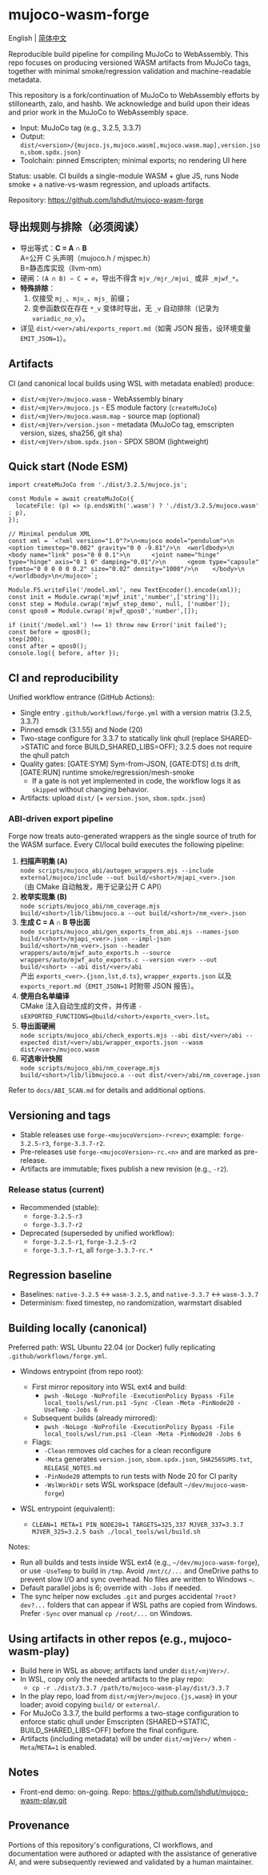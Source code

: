 # mujoco-wasm-forge

English | [简体中文](README.zh-CN.md)

Reproducible build pipeline for compiling MuJoCo to WebAssembly. This repo focuses on producing versioned WASM artifacts from MuJoCo tags, together with minimal smoke/regression validation and machine-readable metadata.

This repository is a fork/continuation of MuJoCo to WebAssembly efforts by stillonearth, zalo, and hashb. We acknowledge and build upon their ideas and prior work in the MuJoCo to WebAssembly space.

- Input: MuJoCo tag (e.g., 3.2.5, 3.3.7)
- Output: `dist/<version>/{mujoco.js,mujoco.wasm[,mujoco.wasm.map],version.json,sbom.spdx.json}`
- Toolchain: pinned Emscripten; minimal exports; no rendering UI here

Status: usable. CI builds a single-module WASM + glue JS, runs Node smoke + a native-vs-wasm regression, and uploads artifacts.

Repository: https://github.com/lshdlut/mujoco-wasm-forge

## 导出规则与排除（必须阅读）

- 导出等式：**C = A ∩ B**  
  A=公开 C 头声明（mujoco.h / mjspec.h）  
  B=静态库实现（llvm-nm）
- 硬闸：`(A ∩ B) − C = ∅`，导出不得含 `mjv_/mjr_/mjui_` 或非 `_mjwf_*`。
- **特殊排除**：
  1) 仅接受 `mj_`、`mju_`、`mjs_` 前缀；  
  2) 变参函数仅在存在 `*_v` 变体时导出，无 `_v` 自动排除（记录为 `variadic_no_v`）。
- 详见 `dist/<ver>/abi/exports_report.md`（如需 JSON 报告，设环境变量 `EMIT_JSON=1`）。

## Artifacts

CI (and canonical local builds using WSL with metadata enabled) produce:

- `dist/<mjVer>/mujoco.wasm` - WebAssembly binary
- `dist/<mjVer>/mujoco.js` - ES module factory (`createMuJoCo`)
- `dist/<mjVer>/mujoco.wasm.map` - source map (optional)
- `dist/<mjVer>/version.json` - metadata (MuJoCo tag, emscripten version, sizes, sha256, git sha)
- `dist/<mjVer>/sbom.spdx.json` - SPDX SBOM (lightweight)

## Quick start (Node ESM)

```
import createMuJoCo from './dist/3.2.5/mujoco.js';

const Module = await createMuJoCo({
  locateFile: (p) => (p.endsWith('.wasm') ? './dist/3.2.5/mujoco.wasm' : p),
});

// Minimal pendulum XML
const xml = `<?xml version="1.0"?>\n<mujoco model="pendulum">\n  <option timestep="0.002" gravity="0 0 -9.81"/>\n  <worldbody>\n    <body name="link" pos="0 0 0.1">\n      <joint name="hinge" type="hinge" axis="0 1 0" damping="0.01"/>\n      <geom type="capsule" fromto="0 0 0 0 0 0.2" size="0.02" density="1000"/>\n    </body>\n  </worldbody>\n</mujoco>`;

Module.FS.writeFile('/model.xml', new TextEncoder().encode(xml));
const init = Module.cwrap('mjwf_init','number',['string']);
const step = Module.cwrap('mjwf_step_demo', null, ['number']);
const qpos0 = Module.cwrap('mjwf_qpos0','number',[]);

if (init('/model.xml') !== 1) throw new Error('init failed');
const before = qpos0();
step(200);
const after = qpos0();
console.log({ before, after });
```

## CI and reproducibility

Unified workflow entrance (GitHub Actions):

- Single entry `.github/workflows/forge.yml` with a version matrix (3.2.5, 3.3.7)
- Pinned emsdk (3.1.55) and Node (20)
- Two-stage configure for 3.3.7 to statically link qhull (replace SHARED->STATIC and force BUILD_SHARED_LIBS=OFF); 3.2.5 does not require the qhull patch
- Quality gates: [GATE:SYM] Sym-from-JSON, [GATE:DTS] d.ts drift, [GATE:RUN] runtime smoke/regression/mesh-smoke
  - If a gate is not yet implemented in code, the workflow logs it as `skipped` without changing behavior.
- Artifacts: upload `dist/` (+ `version.json`, `sbom.spdx.json`)

### ABI-driven export pipeline

Forge now treats auto-generated wrappers as the single source of truth for the WASM surface. Every CI/local build executes the following pipeline:

1. **扫描声明集 (A)**  
   `node scripts/mujoco_abi/autogen_wrappers.mjs --include external/mujoco/include --out build/<short>/mjapi_<ver>.json`  
   （由 CMake 自动触发，用于记录公开 C API）
2. **枚举实现集 (B)**  
   `node scripts/mujoco_abi/nm_coverage.mjs build/<short>/lib/libmujoco.a --out build/<short>/nm_<ver>.json`
3. **生成 C = A ∩ B 导出面**  
   `node scripts/mujoco_abi/gen_exports_from_abi.mjs --names-json build/<short>/mjapi_<ver>.json --impl-json build/<short>/nm_<ver>.json --header wrappers/auto/mjwf_auto_exports.h --source wrappers/auto/mjwf_auto_exports.c --version <ver> --out build/<short> --abi dist/<ver>/abi`  
   产出 `exports_<ver>.{json,lst,d.ts}`, `wrapper_exports.json` 以及 `exports_report.md`（`EMIT_JSON=1` 时附带 JSON 报告）。
4. **使用白名单编译**  
   CMake 注入自动生成的文件，并传递 `-sEXPORTED_FUNCTIONS=@build/<short>/exports_<ver>.lst`。
5. **导出面硬闸**  
   `node scripts/mujoco_abi/check_exports.mjs --abi dist/<ver>/abi --expected dist/<ver>/abi/wrapper_exports.json --wasm dist/<ver>/mujoco.wasm`
6. **可选审计快照**  
   `node scripts/mujoco_abi/nm_coverage.mjs build/<short>/lib/libmujoco.a --out dist/<ver>/abi/nm_coverage.json`

Refer to `docs/ABI_SCAN.md` for details and additional options.

## Versioning and tags

- Stable releases use `forge-<mujocoVersion>-r<rev>`; example: `forge-3.2.5-r3`, `forge-3.3.7-r2`.
- Pre-releases use `forge-<mujocoVersion>-rc.<n>` and are marked as pre-release.
- Artifacts are immutable; fixes publish a new revision (e.g., `-r2`).

### Release status (current)
- Recommended (stable):
  - `forge-3.2.5-r3`
  - `forge-3.3.7-r2`
- Deprecated (superseded by unified workflow):
  - `forge-3.2.5-r1`, `forge-3.2.5-r2`
  - `forge-3.3.7-r1`, all `forge-3.3.7-rc.*`

## Regression baseline

- Baselines: `native-3.2.5` <-> `wasm-3.2.5`, and `native-3.3.7` <-> `wasm-3.3.7`
- Determinism: fixed timestep, no randomization, warmstart disabled

## Building locally (canonical)

Preferred path: WSL Ubuntu 22.04 (or Docker) fully replicating `.github/workflows/forge.yml`.

- Windows entrypoint (from repo root):
  - First mirror repository into WSL ext4 and build:
    - `pwsh -NoLogo -NoProfile -ExecutionPolicy Bypass -File local_tools/wsl/run.ps1 -Sync -Clean -Meta -PinNode20 -UseTemp -Jobs 6`
  - Subsequent builds (already mirrored):
    - `pwsh -NoLogo -NoProfile -ExecutionPolicy Bypass -File local_tools/wsl/run.ps1 -Clean -Meta -PinNode20 -Jobs 6`
  - Flags:
    - `-Clean` removes old caches for a clean reconfigure
    - `-Meta` generates `version.json`, `sbom.spdx.json`, `SHA256SUMS.txt`, `RELEASE_NOTES.md`
    - `-PinNode20` attempts to run tests with Node 20 for CI parity
     - `-WslWorkDir` sets WSL workspace (default `~/dev/mujoco-wasm-forge`)

- WSL entrypoint (equivalent):
  - `CLEAN=1 META=1 PIN_NODE20=1 TARGETS=325,337 MJVER_337=3.3.7 MJVER_325=3.2.5 bash ./local_tools/wsl/build.sh`

Notes:
- Run all builds and tests inside WSL ext4 (e.g., `~/dev/mujoco-wasm-forge`), or use `-UseTemp` to build in `/tmp`. Avoid `/mnt/c/...` and OneDrive paths to prevent slow I/O and sync overhead. No files are written to Windows `~`.
- Default parallel jobs is 6; override with `-Jobs` if needed.
- The sync helper now excludes `.git` and purges accidental `?root?dev?...` folders that can appear if WSL paths are copied from Windows. Prefer `-Sync` over manual `cp /root/...` on Windows.

## Using artifacts in other repos (e.g., mujoco-wasm-play)

- Build here in WSL as above; artifacts land under `dist/<mjVer>/`.
- In WSL, copy only the needed artifacts to the play repo:
  - `cp -r ./dist/3.3.7 /path/to/mujoco-wasm-play/dist/3.3.7`
- In the play repo, load from `dist/<mjVer>/mujoco.{js,wasm}` in your loader; avoid copying `build/` or `external/`.
- For MuJoCo 3.3.7, the build performs a two-stage configuration to enforce static qhull under Emscripten (SHARED->STATIC, BUILD_SHARED_LIBS=OFF) before the final configure.
- Artifacts (including metadata) will be under `dist/<mjVer>/` when `-Meta`/`META=1` is enabled.

## Notes

- Front-end demo: on-going. Repo: https://github.com/lshdlut/mujoco-wasm-play.git

## Provenance

Portions of this repository's configurations, CI workflows, and documentation were authored or adapted with the assistance of generative AI, and were subsequently reviewed and validated by a human maintainer.




